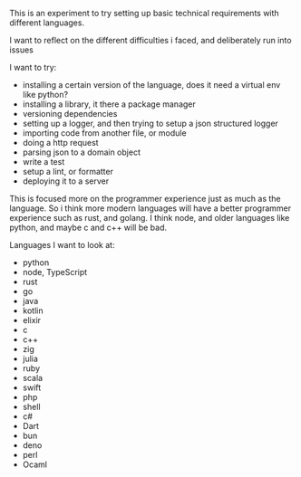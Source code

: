 This is an experiment to try setting up basic technical requirements with different languages.

I want to reflect on the different difficulties i faced, and deliberately run into issues



I want to try:
- installing a certain version of the language, does it need a virtual env like python?
- installing a library, it there a package manager
- versioning dependencies
- setting up a logger, and then trying to setup a json structured logger
- importing code from another file, or module
- doing a http request
- parsing json to a domain object
- write a test
- setup a lint, or formatter
- deploying it to a server

This is focused more on the programmer experience just as much as the language. So i think more modern languages will have a better programmer experience such as rust, and golang. I think node, and older languages like python, and maybe c and c++ will be bad.

Languages I want to look at:
- python
- node, TypeScript
- rust
- go
- java
- kotlin
- elixir
- c
- c++
- zig
- julia
- ruby
- scala
- swift
- php
- shell
- c#
- Dart
- bun
- deno
- perl
- Ocaml


